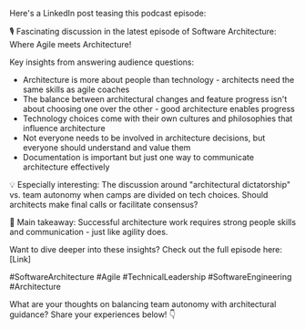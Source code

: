 Here's a LinkedIn post teasing this podcast episode:

🎙️ Fascinating discussion in the latest episode of Software Architecture: Where Agile meets Architecture! 

Key insights from answering audience questions:
- Architecture is more about people than technology - architects need the same skills as agile coaches
- The balance between architectural changes and feature progress isn't about choosing one over the other - good architecture enables progress
- Technology choices come with their own cultures and philosophies that influence architecture
- Not everyone needs to be involved in architecture decisions, but everyone should understand and value them
- Documentation is important but just one way to communicate architecture effectively

💡 Especially interesting: The discussion around "architectural dictatorship" vs. team autonomy when camps are divided on tech choices. Should architects make final calls or facilitate consensus?

🔑 Main takeaway: Successful architecture work requires strong people skills and communication - just like agility does.

Want to dive deeper into these insights? Check out the full episode here: [Link]

#SoftwareArchitecture #Agile #TechnicalLeadership #SoftwareEngineering #Architecture

What are your thoughts on balancing team autonomy with architectural guidance? Share your experiences below! 👇